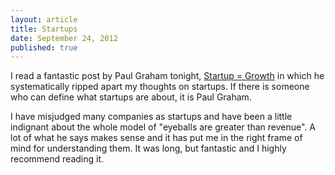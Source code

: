 ```yaml
---
layout: article
title: Startups
date: September 24, 2012
published: true
---
```


I read a fantastic post by Paul Graham tonight, [Startup = Growth](http://paulgraham.com/growth.html) in which he systematically ripped apart my thoughts on startups. If there is someone who can define what startups are about, it is Paul Graham.

I have misjudged many companies as startups and have been a little indignant about the whole model of "eyeballs are greater than revenue". A lot of what he says makes sense and it has put me in the right frame of mind for understanding them. It was long, but fantastic and I highly recommend reading it.

